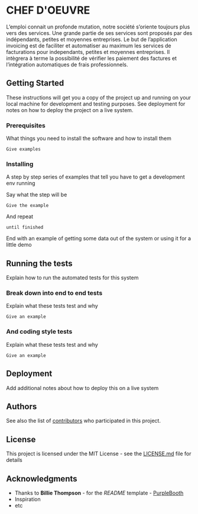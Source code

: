 # CHEF D'OEUVRE


L’emploi connait un profonde mutation, notre société s’oriente toujours plus vers des services. Une grande partie de ses services sont proposés par des indépendants, petites et moyennes entreprises.
Le but de l’application invoicing est de faciliter et automatiser au maximum les services de facturations pour independants, petites et moyennes entreprises.
Il intègrera à terme la possibilité de vérifier les paiement des factures et l’intégration automatiques de frais professionnels.

## Getting Started

These instructions will get you a copy of the project up and running on your local machine for development and testing purposes. See deployment for notes on how to deploy the project on a live system.

### Prerequisites

What things you need to install the software and how to install them

```
Give examples
```

### Installing

A step by step series of examples that tell you have to get a development env running

Say what the step will be

```
Give the example
```

And repeat

```
until finished
```

End with an example of getting some data out of the system or using it for a little demo

## Running the tests

Explain how to run the automated tests for this system

### Break down into end to end tests

Explain what these tests test and why

```
Give an example
```

### And coding style tests

Explain what these tests test and why

```
Give an example
```

## Deployment

Add additional notes about how to deploy this on a live system




## Authors


See also the list of [contributors](https://github.com/your/project/contributors) who participated in this project.

## License

This project is licensed under the MIT License - see the [LICENSE.md](LICENSE.md) file for details

## Acknowledgments

*  Thanks to **Billie Thompson** - for the *README* template - [PurpleBooth](https://github.com/PurpleBooth)
* Inspiration
* etc
